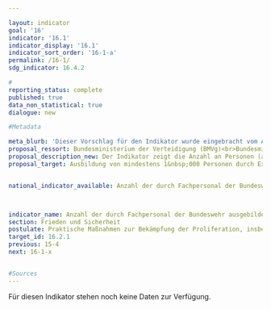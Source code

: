```yaml
---

layout: indicator        
goal: '16'        
indicator: '16.1'        
indicator_display: '16.1'        
indicator_sort_order: '16-1-a'        
permalink: /16-1/        
sdg_indicator: 16.4.2        

#
reporting_status: complete        
published: true        
data_non_statistical: true        
dialogue: new

#Metadata    

meta_blurb: 'Dieser Vorschlag für den Indikator wurde eingebracht vom Auswärtigen Amt, dem Bundesministerium der Verteidigung (BMVg), dem Bundesministerium für wirtschaftliche Zusammenarbeit und Entwicklung (BMZ), dem Bundesministerium für Wirtschaft und Klimaschutz (BMWK), dem Bundesministerium des Innern und für Heimat (BMI) und dem Bundesministerium der Finanzen (BMF).'
proposal_ressort: Bundesministerium der Verteidigung (BMVg)<br>Bundesministerium für wirtschaftliche Zusammenarbeit und Entwicklung (BMZ)<br>Bundesministerium für Wirtschaft und Klimaschutz (BMWK)<br>Bundesministerium des Innern und für Heimat (BMI)<br>Bundesministerium der Finanzen (BMF)
proposal_description_new: Der Indikator zeigt die Anzahl an Personen (aufgeschlüsselt nach Geschlecht) die durch Expertinnen und Experten der Bundeswehr zur Stärkung der Kontrolle von Kleinwaffen und leichten Waffen sowie dazugehöriger Munition (u.a. Sicherung, Registrierung und Zerstörung von Kleinwaffen und leichten Waffen) in besonders betroffenen Weltregionen ausgebildet wurden, an.
proposal_target: Ausbildung von mindestens 1&nbsp;000 Personen durch Expertinnen und Experten der Bundeswehr bis 2030


national_indicator_available: Anzahl der durch Fachpersonal der Bundeswehr ausgebildeten Personen zur Stärkung der Kontrolle von Kleinwaffen und leichten Waffen sowie dazugehöriger Munition weltweit



indicator_name: Anzahl der durch Fachpersonal der Bundeswehr ausgebildeten Personen zur Stärkung der Kontrolle von Kleinwaffen und leichten Waffen sowie dazugehöriger Munition weltweit
section: Frieden und Sicherheit        
postulate: Praktische Maßnahmen zur Bekämpfung der Proliferation, insbesondere von Kleinwaffen, ergreifen        
target_id: 16.2.1        
previous: 15-4       
next: 16-1-x        


#Sources        
---
```

Für diesen Indikator stehen noch keine Daten zur Verfügung.
